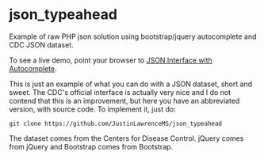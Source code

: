 # json_typeahead
Example of raw PHP json solution using bootstrap/jquery autocomplete and CDC JSON dataset.

To see a live demo, point your browser to <a href="https://blog.luauapps.com/cdc/">JSON Interface with Autocomplete</a>.


This is just an example of what you can do with a JSON dataset, short and sweet. The CDC's official interface is actually very nice and I do not contend that this is an improvement, but here you have an abbreviated version, with source code.  To implement it, just do:

```git clone https://github.com/JustinLawrenceMS/json_typeahead```

The dataset comes from the Centers for Disease Control.
jQuery comes from jQuery and Bootstrap comes from Bootstrap.
